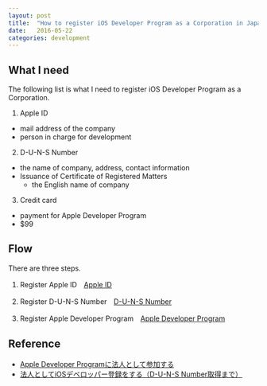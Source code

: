 ```yaml
---
layout: post
title:  "How to register iOS Developer Program as a Corporation in Japan?"
date:   2016-05-22
categories: development
---
```


## What I need

The following list is what I need to register iOS Developer Program as a Corporation.

1. Apple ID
  - mail address of the company
  - person in charge for development
2. D-U-N-S Number
  - the name of company, address, contact information
  - Issuance of Certificate of Registered Matters
    - the English name of company
3. Credit card
  - payment for Apple Developer Program
  - $99

## Flow

There are three steps.

1. Register Apple ID　[Apple ID](https://appleid.apple.com/jp/ja/)

2. Register D-U-N-S Number　[D-U-N-S Number](https://developer.apple.com/support/D-U-N-S/jp/)

3. Register Apple Developer Program　[Apple Developer Program](https://developer.apple.com/programs/enroll/jp/)


## Reference

- [Apple Developer Programに法人として参加する](http://qiita.com/moco3/items/4602ffbf4e60b7e35037)
- [法人としてiOSデベロッパー登録をする（D-U-N-S Number取得まで）](http://apploid.jp/ios/ios-developer-duns-number/)
